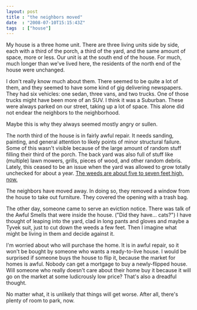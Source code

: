 ```yaml
---
layout: post
title : "the neighbors moved"
date  : "2008-07-10T15:15:43Z"
tags  : ["house"]
---
```

My house is a three home unit.  There are three living units side by side, each with a third of the porch, a third of the yard, and the same amount of space, more or less.  Our unit is at the south end of the house.  For much, much longer than we've lived here, the residents of the north end of the house were unchanged.

I don't really know much about them.  There seemed to be quite a lot of them, and they seemed to have some kind of gig delivering newspapers.  They had six vehicles: one sedan, three vans, and two trucks.  One of those trucks might have been more of an SUV.  I think it was a Suburban.  These were always parked on our street, taking up a lot of space.  This alone did not endear the neighbors to the neighborhood.

Maybe this is why they always seemed mostly angry or sullen.

The north third of the house is in fairly awful repair.  It needs sanding, painting, and general attention to likely points of minor structural failure. Some of this wasn't visible because of the large amount of random stuff filling their third of the porch.  The back yard was also full of stuff like (multiple) lawn mowers, grills, pieces of wood, and other random debris.  Lately, this ceased to be an issue when the yard was allowed to grow totally unchecked for about a year.  [The weeds are about five to seven feet high, now.](http://flickr.com/photos/rjbs/2650567016/)

The neighbors have moved away.  In doing so, they removed a window from the house to take out furniture.  They covered the opening with a trash bag.

The other day, someone came to serve an eviction notice.  There was talk of the Awful Smells that were inside the house.  ("Did they have... cats?")  I have thought of leaping into the yard, clad in long pants and gloves and maybe a Tyvek suit, just to cut down the weeds a few feet.  Then I imagine what might be living in them and decide against it.

I'm worried about who will purchase the home.  It is in awful repair, so it won't be bought by someone who wants a ready-to-live house.  I would be surprised if someone buys the house to flip it, because the market for homes is awful.  Nobody can get a mortgage to buy a newly-flipped house.  Will someone who really doesn't care about their home buy it because it will go on the market at some ludicrously low price?  That's also a dreadful thought.

No matter what, it is unlikely that things will get worse.  After all, there's plenty of room to park, now.
